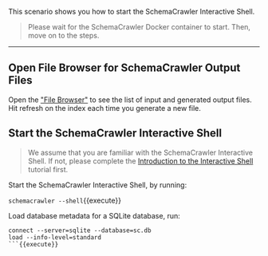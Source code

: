 This scenario shows you how to start the SchemaCrawler Interactive Shell.

> Please wait for the SchemaCrawler Docker container to start. Then, move on to the steps.

-----

## Open File Browser for SchemaCrawler Output Files

Open the ["File Browser"](https://[[HOST_SUBDOMAIN]]-80-[[KATACODA_HOST]].environments.katacoda.com) to see the list of input and generated output files. Hit refresh on the index each time you generate a new file.


## Start the SchemaCrawler Interactive Shell

> We assume that you are familiar with the SchemaCrawler Interactive Shell. 
> If not, please complete the [Introduction to the Interactive Shell](https://www.katacoda.com/schemacrawler/scenarios/schemacrawler-shell) tutorial first.

Start the SchemaCrawler Interactive Shell, by running:

`schemacrawler --shell`{{execute}}

Load database metadata for a SQLite database, run:

```
connect --server=sqlite --database=sc.db
load --info-level=standard
```{{execute}}

